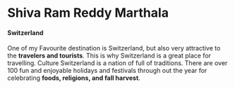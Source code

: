 
# Shiva Ram Reddy Marthala
#### Switzerland
One of my Favourite destination is Switzerland, but also very attractive to the __travelers and tourists__. This is why Switzerland is a great place for travelling. Culture Switzerland is a nation of full of traditions. There are over 100 fun and enjoyable holidays and festivals through out the year for celebrating **foods, religions, and fall harvest**.
